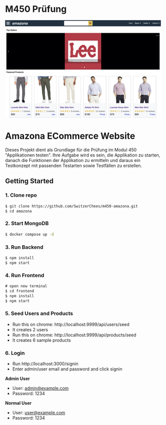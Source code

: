 # M450 Prüfung

![amazona](/template/images/amazona.jpg)

# Amazona ECommerce Website

Dieses Projekt dient als Grundlage für die Prüfung im Modul 450 "Applikationen testen". Ihre Aufgabe wird es sein, die Applikation zu starten, danach die Funktionen der Applikation zu ermitteln und daraus ein Testkonzept mit passenden Testarten sowie Testfällen zu erstellen.

## Getting Started

### 1. Clone repo

```
$ git clone https://github.com/SwitzerChees/m450-amazona.git
$ cd amazona
```

### 2. Start MongoDB

```bash
$ docker compose up -d
```

### 3. Run Backend

```
$ npm install
$ npm start
```

### 4. Run Frontend

```
# open new terminal
$ cd frontend
$ npm install
$ npm start
```

### 5. Seed Users and Products

- Run this on chrome: http://localhost:9999/api/users/seed
- It creates 2 users
- Run this on chrome: http://localhost:9999/api/products/seed
- It creates 6 sample products

### 6. Login

- Run http://localhost:3000/signin
- Enter admin/user email and password and click signin

**Admin User**

- User: admin@example.com
- Password: 1234

**Normal User**

- User: user@example.com
- Password: 1234
